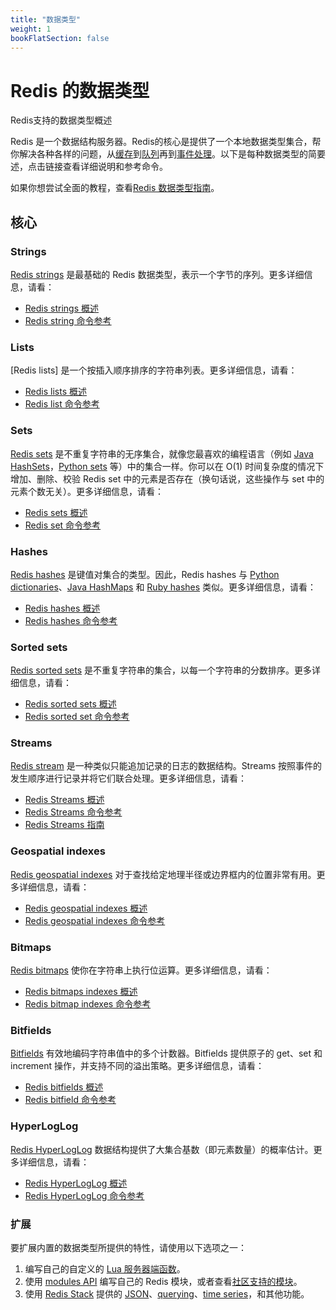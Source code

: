 ```yaml
---
title: "数据类型"
weight: 1
bookFlatSection: false
---
```


# Redis 的数据类型
Redis支持的数据类型概述

Redis 是一个数据结构服务器。Redis的核心是提供了一个本地数据类型集合，帮你解决各种各样的问题，从[缓存]()到[队列]()再到[事件处理]()。以下是每种数据类型的简要述，点击链接查看详细说明和参考命令。

如果你想尝试全面的教程，查看[Redis 数据类型指南]()。

## 核心

### Strings

[Redis strings]() 是最基础的 Redis 数据类型，表示一个字节的序列。更多详细信息，请看：

* [Redis strings 概述]()
* [Redis string 命令参考]()

### Lists

[Redis lists] 是一个按插入顺序排序的字符串列表。更多详细信息，请看：

* [Redis lists 概述]()
* [Redis list 命令参考]()

### Sets

[Redis sets]() 是不重复字符串的无序集合，就像您最喜欢的编程语言（例如 [Java HashSets](https://docs.oracle.com/javase/7/docs/api/java/util/HashSet.html)，[Python sets](https://docs.python.org/3.10/library/stdtypes.html#set-types-set-frozenset) 等）中的集合一样。你可以在 O(1) 时间复杂度的情况下增加、删除、校验 Redis set 中的元素是否存在（换句话说，这些操作与 set 中的元素个数无关）。更多详细信息，请看：

* [Redis sets 概述]()
* [Redis set 命令参考]()

### Hashes

[Redis hashes]() 是键值对集合的类型。因此，Redis hashes 与 [Python dictionaries](https://docs.python.org/3/tutorial/datastructures.html#dictionaries)、[Java HashMaps](https://docs.oracle.com/javase/8/docs/api/java/util/HashMap.html) 和 [Ruby hashes](https://ruby-doc.org/core-3.1.2/Hash.html) 类似。更多详细信息，请看：

* [Redis hashes 概述]()
* [Redis hashes 命令参考]()

### Sorted sets

[Redis sorted sets]() 是不重复字符串的集合，以每一个字符串的分数排序。更多详细信息，请看：

* [Redis sorted sets 概述]()
* [Redis sorted set 命令参考]()

### Streams

[Redis stream]() 是一种类似只能追加记录的日志的数据结构。Streams 按照事件的发生顺序进行记录并将它们联合处理。更多详细信息，请看：

* [Redis Streams 概述]()
* [Redis Streams 命令参考]()
* [Redis Streams 指南]()

### Geospatial indexes

[Redis geospatial indexes]() 对于查找给定地理半径或边界框内的位置非常有用。更多详细信息，请看：

* [Redis geospatial indexes 概述]()
* [Redis geospatial indexes 命令参考]()

### Bitmaps

[Redis bitmaps]() 使你在字符串上执行位运算。更多详细信息，请看：

* [Redis bitmaps indexes 概述]()
* [Redis bitmap indexes 命令参考]()

### Bitfields

[Bitfields]() 有效地编码字符串值中的多个计数器。Bitfields 提供原子的 get、set 和 increment 操作，并支持不同的溢出策略。更多详细信息，请看：

* [Redis bitfields 概述]()
* [Redis bitfield 命令参考]()

### HyperLogLog

[Redis HyperLogLog]() 数据结构提供了大集合基数（即元素数量）的概率估计。更多详细信息，请看：

* [Redis HyperLogLog 概述]()
* [Redis HyperLogLog 命令参考]()

### 扩展
要扩展内置的数据类型所提供的特性，请使用以下选项之一：
1. 编写自己的自定义的 [Lua 服务器端函数]()。
2. 使用 [modules API]() 编写自己的 Redis 模块，或者查看[社区支持的模块]()。
3. 使用 [Redis Stack]() 提供的 [JSON]()、[querying]()、[time series]()，和其他功能。